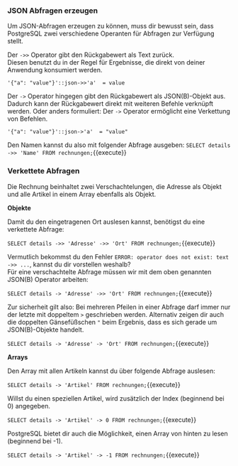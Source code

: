 ### JSON Abfragen erzeugen
Um JSON-Abfragen erzeugen zu können, muss dir bewusst sein, dass PostgreSQL zwei verschiedene Operanten für Abfragen zur Verfügung stellt.


Der `->>` Operator  gibt den Rückgabewert als Text zurück.  
Diesen benutzt du in der Regel für Ergebnisse, die direkt von deiner Anwendung konsumiert werden.
```
'{"a": "value"}'::json->>'a'  = value
```


Der `->` Operator hingegen gibt den Rückgabewert als JSON(B)-Objekt aus.  
Dadurch kann der Rückgabewert direkt mit weiteren Befehle verknüpft werden. Oder anders formuliert: Der `->` Operator ermöglicht eine Verkettung von Befehlen.
```
'{"a": "value"}'::json->'a'  = "value"
```

Den Namen kannst du also mit folgender Abfrage ausgeben:
`SELECT details ->> 'Name' FROM rechnungen;`{{execute}}

### Verkettete Abfragen
Die Rechnung beinhaltet zwei Verschachtelungen, die Adresse als Objekt und alle Artikel in einem Array ebenfalls als Objekt.

__Objekte__

Damit du den eingetragenen Ort auslesen kannst, benötigst du eine verkettete Abfrage:

`SELECT details ->> 'Adresse' ->> 'Ort' FROM rechnungen;`{{execute}}

Vermutlich bekommst du den Fehler `ERROR: operator does not exist: text ->> ...`, kannst du dir vorstellen weshalb?  
Für eine verschachtelte Abfrage müssen wir mit dem oben genannten JSON(B) Operator arbeiten:

`SELECT details -> 'Adresse' ->> 'Ort' FROM rechnungen;`{{execute}}

Zur sicherheit gilt also: Bei mehreren Pfeilen in einer Abfrage darf immer nur der letzte mit doppeltem `>` geschrieben werden.
Alternativ zeigen dir auch die doppelten Gänsefüßschen `"` beim Ergebnis, dass es sich gerade um JSON(B)-Objekte handelt.

`SELECT details -> 'Adresse' -> 'Ort' FROM rechnungen;`{{execute}}

__Arrays__

Den Array mit allen Artikeln kannst du über folgende Abfrage auslesen:

`SELECT details -> 'Artikel' FROM rechnungen;`{{execute}}

Willst du einen speziellen Artikel, wird zusätzlich der Index (beginnend bei 0) angegeben. 

`SELECT details -> 'Artikel' -> 0 FROM rechnungen;`{{execute}}

PostgreSQL bietet dir auch die Möglichkeit, einen Array von hinten zu lesen (beginnend bei -1).

`SELECT details -> 'Artikel' -> -1 FROM rechnungen;`{{execute}}


